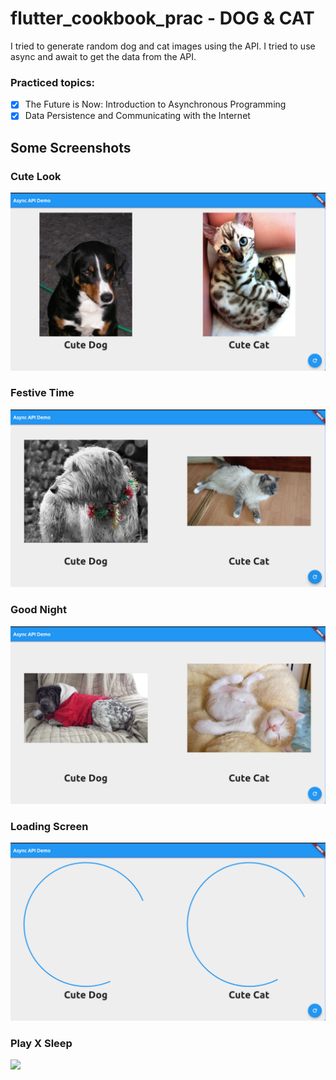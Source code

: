 # flutter_cookbook_prac  - DOG & CAT
I tried to generate random dog and cat images using the API. I tried to use async and await to get the data from the API.
### Practiced topics:
- [x] The Future is Now: Introduction to Asynchronous Programming
- [x] Data Persistence and Communicating with the Internet

## Some Screenshots
### Cute Look
<img src = "assets/cute_look.png">   

### Festive Time
<img src = "assets/festive_time.png">   

### Good Night
<img src = "assets/good_night.png">

### Loading Screen
<img src = "assets/loading_screen.png">

### Play X Sleep
<img src = "assets/play_or_sleep.png">
